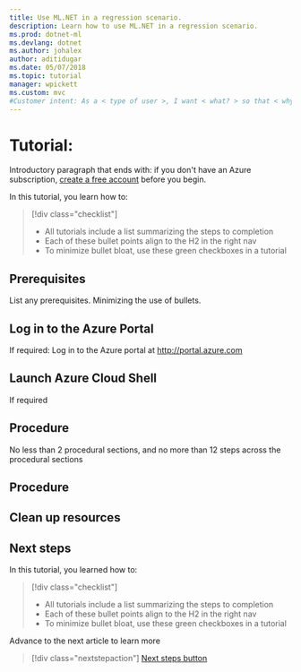 ```yaml
---
title: Use ML.NET in a regression scenario.
description: Learn how to use ML.NET in a regression scenario.
ms.prod: dotnet-ml
ms.devlang: dotnet
ms.author: johalex
author: aditidugar
ms.date: 05/07/2018
ms.topic: tutorial
manager: wpickett
ms.custom: mvc
#Customer intent: As a < type of user >, I want < what? > so that < why? >.
---
```

# Tutorial: 
Introductory paragraph that ends with: if you don't have an Azure subscription, [create a free account](https://azure.microsoft.com/free/) before you begin.

In this tutorial, you learn how to:
> [!div class="checklist"]
> * All tutorials include a list summarizing the steps to completion
> * Each of these bullet points align to the H2 in the right nav
> * To minimize bullet bloat, use these green checkboxes in a tutorial

## Prerequisites
List any prerequisites.  Minimizing the use of bullets.

## Log in to the Azure Portal
If required: Log in to the Azure portal at http://portal.azure.com

## Launch Azure Cloud Shell
If required

## Procedure
No less than 2 procedural sections, and no more than 12 steps across the procedural sections

## Procedure

## Clean up resources

## Next steps
In this tutorial, you learned how to:
> [!div class="checklist"]
> * All tutorials include a list summarizing the steps to completion
> * Each of these bullet points align to the H2 in the right nav
> * To minimize bullet bloat, use these green checkboxes in a tutorial

Advance to the next article to learn more
> [!div class="nextstepaction"]
> [Next steps button](contribute-get-started-mvc.md)

